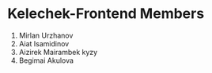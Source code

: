 # Kelechek-Frontend Members
1. Mirlan Urzhanov
2. Aiat Isamidinov
3. Aizirek Mairambek kyzy
4. Begimai Akulova